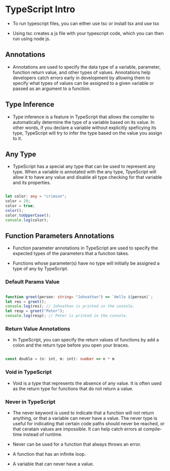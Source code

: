 # TypeScript Intro

- To run typescript files, you can either use tsc <filename> or install tsx and use tsx <filename>

- Using tsc creates a js file with your typescript code, which you can then run using node js.


## Annotations

- Annotations are used to specify the data type of a variable, parameter, function return value, and other types of values. Annotations help developers catch errors early in development by allowing them to specify what types of values can be assigned to a given variable or passed as an argument to a function.

## Type Inference

- Type inference is a feature in TypeScript that allows the compiler to automatically determine the type of a variable based on its value. In other words, if you declare a variable without explicitly speficying its type, TypeScript will try to infer the type based on the value you assign to it.

## Any Type

- TypeScript has a special any type that can be used to represent any type. When a variable is annotated with the any type, TpyeScript will allow it to have any value and disable all type checking for that variable and its properties.

``` TypeScript

let color: any = "crimson";
color = 20;
color = true;
color();
color.toUpperCase();
console.log(color);


```

## Function Parameters Annotations

- Function parameter annotations in TypeScript are used to specify the expected types of the parameters that a function takes.

- Functions whose parameter(s) have no type will initially be assigned a type of any by TypeScript.

### Default Params Value

``` TypeScript

function greet(person: string= "Johnathan") => `Hello ${perosn}`;
let res = greet();
console.log(res); // Johnathan is printed in the console.
let resp = greet("Peter");
console.log(resp); // Peter is printed in the console.


```

### Return Value Annotations

- In TypeScript, you can specify the return values of functions by add a colon and the return type before you open your braces.

``` TypeScript

const double = (n: int, m: int): number => n * m

```

### Void  in TypeScript

- Void is a type that represents the absence of any value. It is often used as the return type for functions that do not return a value.


### Never in TypeScript

- The never keyword is used to indicate that a function will not return anything, or that a variable can never have a value. The never type is useful for indicating that certain code paths should never be reached, or that ceratain values are impossible. It can help catch errors at compile-time instead of runtime.

- Never can be used for a function that always throws an error.

- A function that has an infinite loop.

- A variable that can never have a value.